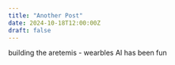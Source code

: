 ```yaml
---
title: "Another Post"
date: 2024-10-18T12:00:00Z
draft: false
---
```


building the aretemis - wearbles AI has been fun
